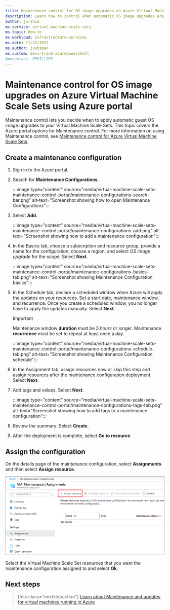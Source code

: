 ```yaml
---
title: Maintenance control for OS image upgrades on Azure Virtual Machine Scale Sets using Azure portal
description: Learn how to control when automatic OS image upgrades are rolled out to your Azure Virtual Machine Scale Sets using Maintenance control and Azure portal.
author: ju-shim
ms.service: virtual-machine-scale-sets
ms.topic: how-to
ms.workload: infrastructure-services
ms.date: 11/22/2022
ms.author: jushiman 
ms.custom: devx-track-azurepowershell
#pmcontact: PPHILLIPS
---
```


# Maintenance control for OS image upgrades on Azure Virtual Machine Scale Sets using Azure portal

Maintenance control lets you decide when to apply automatic guest OS image upgrades to your Virtual Machine Scale Sets. This topic covers the Azure portal options for Maintenance control. For more information on using Maintenance control, see [Maintenance control for Azure Virtual Machine Scale Sets](virtual-machine-scale-sets-maintenance-control.md).


## Create a maintenance configuration

1. Sign in to the Azure portal.

1. Search for **Maintenance Configurations**.
    
    :::image type="content" source="media/virtual-machine-scale-sets-maintenance-control-portal/maintenance-configurations-search-bar.png" alt-text="Screenshot showing how to open Maintenance Configurations":::

1. Select **Add**.

    :::image type="content" source="media/virtual-machine-scale-sets-maintenance-control-portal/maintenance-configurations-add.png" alt-text="Screenshot showing how to add a maintenance configuration":::

1. In the Basics tab, choose a subscription and resource group, provide a name for the configuration, choose a region, and select *OS image upgrade* for the scope. Select **Next**.
    
    :::image type="content" source="media/virtual-machine-scale-sets-maintenance-control-portal/maintenance-configurations-basics-tab.png" alt-text="Screenshot showing Maintenance Configuration basics":::

1. In the Schedule tab, declare a scheduled window when Azure will apply the updates on your resources. Set a start date, maintenance window, and recurrence. Once you create a scheduled window, you no longer have to apply the updates manually. Select **Next**. 

    > [!IMPORTANT]
    > Maintenance window **duration** must be *5 hours* or longer. Maintenance **recurrence** must be set to repeat at least once a day. 

    :::image type="content" source="media/virtual-machine-scale-sets-maintenance-control-portal/maintenance-configurations-schedule-tab.png" alt-text="Screenshot showing Maintenance Configuration schedule":::

1. In the Assignment tab, assign resources now or skip this step and assign resources after the maintenance configuration deployment. Select **Next**.

1. Add tags and values. Select **Next**.
    
    :::image type="content" source="media/virtual-machine-scale-sets-maintenance-control-portal/maintenance-configurations-tags-tab.png" alt-text="Screenshot showing how to add tags to a maintenance configuration":::

1. Review the summary. Select **Create**.

1. After the deployment is complete, select **Go to resource**.


## Assign the configuration

On the details page of the maintenance configuration, select **Assignments** and then select **Assign resource**. 

![Screenshot showing how to assign a resource](media/virtual-machine-scale-sets-maintenance-control-portal/maintenance-configurations-add-assignment.png)

Select the Virtual Machine Scale Set resources that you want the maintenance configuration assigned to and select **Ok**.  


## Next steps

> [!div class="nextstepaction"]
> [Learn about Maintenance and updates for virtual machines running in Azure](maintenance-and-updates.md)
